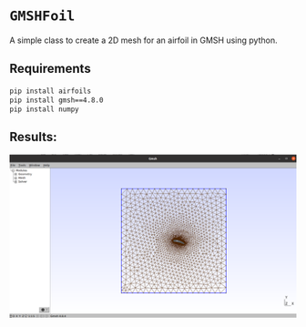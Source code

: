 # `GMSHFoil`
A simple class to create a 2D mesh for an airfoil in GMSH using python.

## Requirements

```
pip install airfoils
pip install gmsh==4.8.0
pip install numpy
```

## Results:
![Alt text](figs/gmsh_foil1.png)

